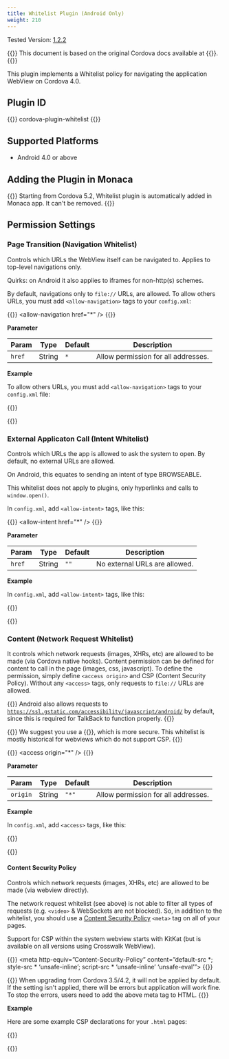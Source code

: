 ```yaml
---
title: Whitelist Plugin (Android Only)
weight: 210
---
```


Tested Version:
[1.2.2](https://github.com/apache/cordova-plugin-whitelist/releases/tag/1.2.2)

{{<note>}}
This document is based on the original Cordova docs available at {{<link title="Cordova Docs" href="https://github.com/apache/cordova-plugin-whitelist">}}.
{{</note>}}

This plugin implements a Whitelist policy for navigating the application
WebView on Cordova 4.0.

Plugin ID
---------

{{<highlight javascript>}}
cordova-plugin-whitelist
{{</highlight>}}

Supported Platforms
-------------------

-   Android 4.0 or above

Adding the Plugin in Monaca
---------------------------

{{<note>}}
Starting from Cordova 5.2, Whitelist plugin is automatically added in
Monaca app. It can't be removed.
{{</note>}}

Permission Settings
-------------------

### Page Transition (Navigation Whitelist)

Controls which URLs the WebView itself can be navigated to. Applies to
top-level navigations only.

Quirks: on Android it also applies to iframes for non-http(s) schemes.

By default, navigations only to `file://` URLs, are allowed. To allow
others URLs, you must add `<allow-navigation>` tags to your
`config.xml`:

{{<highlight xml>}}
&#60;allow-navigation href="*" /&#62;
{{</highlight>}}

**Parameter**

Param | Type | Default | Description
------|------|---------|-------------
`href` | String | `*` | Allow permission for all addresses.

**Example**

To allow others URLs, you must add `<allow-navigation>` tags to your `config.xml` file:

{{<highlight xml>}}
<!-- Allow links to example.com -->
<allow-navigation href="http://example.com/*" />

<!-- Wildcards are allowed for the protocol, as a prefix
        to the host, or as a suffix to the path -->
<allow-navigation href="*://*.example.com/*" />

<!-- A wildcard can be used to whitelist the entire network,
        over HTTP and HTTPS. -->
<allow-navigation href="*" />

<!-- The above is equivalent to these three declarations -->
<allow-navigation href="http://*/*" />
<allow-navigation href="https://*/*" />
<allow-navigation href="data:*" />
{{</highlight>}}

### External Applicaton Call (Intent Whitelist)

Controls which URLs the app is allowed to ask the system to open. By
default, no external URLs are allowed.

On Android, this equates to sending an intent of type BROWSEABLE.

This whitelist does not apply to plugins, only hyperlinks and calls to
`window.open()`.

In `config.xml`, add `<allow-intent>` tags, like this:

{{<highlight xml>}}
&lt;allow-intent href="*" /&gt;
{{</highlight>}}

**Parameter**

Param | Type | Default | Description
------|------|---------|-------------
`href` | String | `""` | No external URLs are allowed.

**Example**

In `config.xml`, add `<allow-intent>` tags, like this:

{{<highlight xml>}}
<!-- Allow links to web pages to open in a browser -->
<allow-intent href="http://*/*" />
<allow-intent href="https://*/*" />

<!-- Allow links to example.com to open in a browser -->
<allow-intent href="http://example.com/*" />

<!-- Wildcards are allowed for the protocol, as a prefix
        to the host, or as a suffix to the path -->
<allow-intent href="*://*.example.com/*" />

<!-- Allow SMS links to open messaging app -->
<allow-intent href="sms:*" />

<!-- Allow tel: links to open the dialer -->
<allow-intent href="tel:*" />

<!-- Allow geo: links to open maps -->
<allow-intent href="geo:*" />

<!-- Allow all unrecognized URLs to open installed apps
        *NOT RECOMMENDED* -->
<allow-intent href="*" />
{{</highlight>}}

### Content (Network Request Whitelist)

It controls which network requests (images, XHRs, etc) are allowed to be
made (via Cordova native hooks). Content permission can be defined for
content to call in the page (images, css, javascript). To define the
permission, simply define `<access origin>` and CSP (Content Security
Policy). Without any `<access>` tags, only requests to `file://` URLs
are allowed.

{{<note>}}
Android also allows requests to <code>https://ssl.gstatic.com/accessibility/javascript/android/</code> by default,
since this is required for TalkBack to function properly.
{{</note>}}

{{<note>}}
We suggest you use a {{<link href="#content-security-policy" title="Content Security Policy">}}, which is more secure.
This whitelist is mostly historical for webviews which do not support
CSP.
{{</note>}}

{{<highlight xml>}}
&lt;access origin="\*" /&gt;
{{</highlight>}}

**Parameter**

Param | Type | Default | Description
------|------|---------|-------------
`origin` | String | `"*"` | Allow permission for all addresses.

**Example**

In `config.xml`, add `<access>` tags, like this:

{{<highlight xml>}}
<!-- Allow images, xhrs, etc. to google.com -->
<access origin="http://google.com" />
<access origin="https://google.com" />

<!-- Access to the subdomain maps.google.com -->
<access origin="http://maps.google.com" />

<!-- Access to all the subdomains on google.com -->
<access origin="http://*.google.com" />

<!-- Enable requests to content: URLs -->
<access origin="content:///*" />

<!-- Don't block any requests -->
<access origin="*" />
{{</highlight>}}

#### Content Security Policy

Controls which network requests (images, XHRs, etc) are allowed to be
made (via webview directly).

The network request whitelist (see above) is not able to filter all
types of requests (e.g. `<video>` & WebSockets are not blocked). So, in
addition to the whitelist, you should use a [Content Security Policy](http://content-security-policy.com/) `<meta>` tag on all of your
pages.

Support for CSP within the system webview starts with KitKat (but is
available on all versions using Crosswalk WebView).

{{<highlight html>}}
<meta http-equiv=”Content-Security-Policy” content=”default-src *; style-src * ‘unsafe-inline’; script-src * ‘unsafe-inline’ ‘unsafe-eval’”>
{{</highlight>}}

{{<note>}}
When upgrading from Cordova 3.5/4.2, it will not be applied by default.
If the setting isn't applied, there will be errors but application will
work fine. To stop the errors, users need to add the above meta tag to
HTML.
{{</note>}}

**Example**

Here are some example CSP declarations for your `.html` pages:

{{<highlight xml>}}
<!-- Good default declaration:
    * gap: is required only on iOS (when using UIWebView) and is needed for JS->native communication
    * https://ssl.gstatic.com is required only on Android and is needed for TalkBack to function properly
    * Disables use of eval() and inline scripts in order to mitigate risk of XSS vulnerabilities. To change this:
        * Enable inline JS: add 'unsafe-inline' to default-src
        * Enable eval(): add 'unsafe-eval' to default-src
-->
<meta http-equiv="Content-Security-Policy" content="default-src 'self' data: gap: https://ssl.gstatic.com; style-src 'self' 'unsafe-inline'; media-src *">

<!-- Allow everything but only from the same origin and foo.com -->
<meta http-equiv="Content-Security-Policy" content="default-src 'self' foo.com">

<!-- This policy allows everything (eg CSS, AJAX, object, frame, media, etc) except that
    * CSS only from the same origin and inline styles,
    * scripts only from the same origin and inline styles, and eval()
-->
<meta http-equiv="Content-Security-Policy" content="default-src *; style-src 'self' 'unsafe-inline'; script-src 'self' 'unsafe-inline' 'unsafe-eval'">

<!-- Allows XHRs only over HTTPS on the same domain. -->
<meta http-equiv="Content-Security-Policy" content="default-src 'self' https:">

<!-- Allow iframe to https://cordova.apache.org/ -->
<meta http-equiv="Content-Security-Policy" content="default-src 'self'; frame-src 'self' https://cordova.apache.org">
{{</highlight>}}


